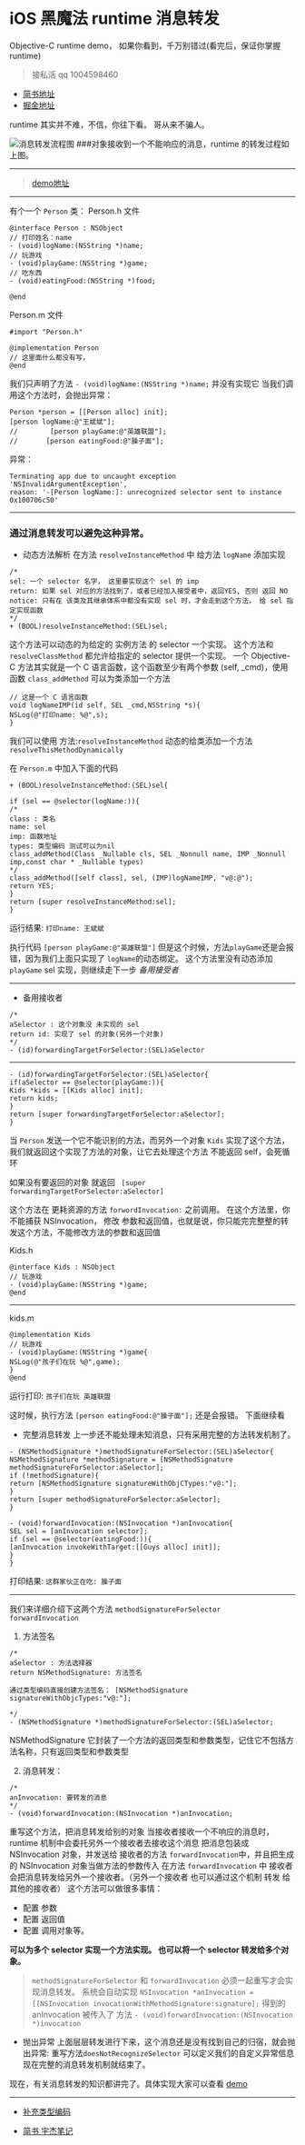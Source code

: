 # iOS 黑魔法 runtime 消息转发 
Objective-C  runtime demo， 如果你看到，千万别错过(看完后，保证你掌握 runtime)


> 接私活 qq 1004598460

- [简书地址](https://www.jianshu.com/p/aee8f6835c46)
- [掘金地址](https://juejin.im/post/5b1937576fb9a01e4230b5ae)

runtime 其实并不难，不信，你往下看。 哥从来不骗人。

![消息转发流程图](https://user-gold-cdn.xitu.io/2018/6/7/163da8bab3c73bf9?w=713&h=406&f=png&s=72380)
###对象接收到一个不能响应的消息，runtime 的转发过程如上图。

------
> [demo地址](https://github.com/Flyfishering/runtimeMechanism.git)
------

有个一个 `Person` 类：
Person.h 文件
```
@interface Person : NSObject
// 打印姓名：name 
- (void)logName:(NSString *)name;
// 玩游戏
- (void)playGame:(NSString *)game;
// 吃东西
- (void)eatingFood:(NSString *)food;

@end

```
Person.m 文件
```
#import "Person.h"

@implementation Person
// 这里面什么都没有写，
@end
```

我们只声明了方法 `- (void)logName:(NSString *)name;` 并没有实现它
当我们调用这个方法时，会抛出异常：

```
Person *person = [[Person alloc] init];
[person logName:@"王斌斌"];
//        [person playGame:@"英雄联盟"];
//       [person eatingFood:@"臊子面"];
```
异常：
```
Terminating app due to uncaught exception 'NSInvalidArgumentException', 
reason: '-[Person logName:]: unrecognized selector sent to instance 0x100706c50'
```
--------

### 通过消息转发可以避免这种异常。
-  动态方法解析
在方法 `resolveInstanceMethod` 中 给方法 `logName` 添加实现

```
/*
sel: 一个 selector 名字， 这里要实现这个 sel 的 imp
return: 如果 sel 对应的方法找到了，或者已经加入接受者中，返回YES, 否则 返回 NO
notice: 只有在 该类及其继承体系中都没有实现 sel 时，才会走到这个方法， 给 sel 指定实现函数
*/
+ (BOOL)resolveInstanceMethod:(SEL)sel;
```
这个方法可以动态的为给定的 实例方法 的 selector 一个实现。
这个方法和 `resolveClassMethod` 都允许给指定的 selector 提供一个实现。
一个 Objective-C 方法其实就是一个 C 语言函数，这个函数至少有两个参数 (self, _cmd)，使用函数 `class_addMethod` 可以为类添加一个方法
```
// 这是一个 C 语言函数
void logNameIMP(id self, SEL _cmd,NSString *s){
NSLog(@"打印name: %@",s);
}
```

我们可以使用 方法:`resolveInstanceMethod` 动态的给类添加一个方法`resolveThisMethodDynamically`

在 `Person.m` 中加入下面的代码
```
+ (BOOL)resolveInstanceMethod:(SEL)sel{

if (sel == @selector(logName:)){
/*
class : 类名
name: sel
imp: 函数地址
types: 类型编码 测试可以为nil
class_addMethod(Class _Nullable cls, SEL _Nonnull name, IMP _Nonnull imp,const char * _Nullable types)
*/
class_addMethod([self class], sel, (IMP)logNameIMP, "v@:@");
return YES;
}
return [super resolveInstanceMethod:sel];
}
```
运行结果:
`打印name: 王斌斌`

执行代码 `[person playGame:@"英雄联盟"]`
但是这个时候，方法`playGame`还是会报错，因为我们上面只实现了 `logName`的动态绑定。
这个方法里没有动态添加 `playGame` sel 实现，则继续走下一步 *备用接受者*

---

- 备用接收者

```
/*
aSelector : 这个对象没 未实现的 sel
return id: 实现了 sel 的对象(另外一个对象)
*/
- (id)forwardingTargetForSelector:(SEL)aSelector
```

---

```
- (id)forwardingTargetForSelector:(SEL)aSelector{
if(aSelector == @selector(playGame:)){
Kids *kids = [[Kids alloc] init];
return kids;
}
return [super forwardingTargetForSelector:aSelector];
}

```
当 `Person` 发送一个它不能识别的方法，而另外一个对象 `Kids` 实现了这个方法，我们就返回这个实现了方法的对象，让它去处理这个方法
不能返回 self，会死循环

如果没有要返回的对象 就返回 ` [super forwardingTargetForSelector:aSelector]`

这个方法在 更耗资源的方法 `forwordInvocation:` 之前调用。
在这个方法里，你不能捕获 NSInvocation， 修改 参数和返回值，也就是说，你只能完完整整的转发这个方法，不能修改方法的参数和返回值

Kids.h
```
@interface Kids : NSObject
// 玩游戏
- (void)playGame:(NSString *)game;
@end

```
----
kids.m

```
@implementation Kids
// 玩游戏
- (void)playGame:(NSString *)game{
NSLog(@"孩子们在玩 %@",game);
}
@end
```
运行打印:
`孩子们在玩 英雄联盟`


这时候，执行方法 `[person eatingFood:@"臊子面"];` 还是会报错。 下面继续看
- 完整消息转发
上一步还不能处理未知消息，只有采用完整的方法转发机制了。


```
- (NSMethodSignature *)methodSignatureForSelector:(SEL)aSelector{
NSMethodSignature *methodSignature = [NSMethodSignature methodSignatureForSelector:aSelector];
if (!methodSignature){
return [NSMethodSignature signatureWithObjCTypes:"v@:"];
}
return [super methodSignatureForSelector:aSelector];
}

- (void)forwardInvocation:(NSInvocation *)anInvocation{
SEL sel = [anInvocation selector];
if (sel == @selector(eatingFood:)){
[anInvocation invokeWithTarget:[[Guys alloc] init]];
}
}
```
打印结果:
`这群家伙正在吃: 臊子面`


---
我们来详细介绍下这两个方法
`methodSignatureForSelector `
`forwardInvocation `
1. 方法签名
```
/*
aSelector : 方法选择器
return NSMethodSignature: 方法签名

通过类型编码直接创建方法签名： [NSMethodSignature signatureWithObjcTypes:"v@:"];

*/
- (NSMethodSignature *)methodSignatureForSelector:(SEL)aSelector;
```
NSMethodSignature 它封装了一个方法的返回类型和参数类型，记住它不包括方法名称，只有返回类型和参数类型


2. 消息转发：

```
/*
anInvocation: 要转发的消息
*/
- (void)forwardInvocation:(NSInvocation *)anInvocation;
```
重写这个方法，把消息转发给别的对象
当接收者接收一个不响应的消息时，runtime 机制中会委托另外一个接收者去接收这个消息
把消息包装成 NSInvocation 对象，并发送给 接收者的方法 `forwardInvocation`中，并且把生成的 NSInvocation 对象当做方法的参数传入
在方法 `forwardInvocation` 中 接收者 会把消息转发给另外一个接收者。（另外一个接收者 也可以通过这个机制 转发 给其他的接收者）
这个方法可以做很多事情：
* 配置 参数
* 配置 返回值
* 配置 调用对象等。

**可以为多个 selector 实现一个方法实现。
也可以将一个 selector 转发给多个对象。**

> `methodSignatureForSelector` 和 `forwardInvocation` 必须一起重写才会实现消息转发。
系统会自动实现 `NSInvocation *anInvocation = [[NSInvocation invocationWithMethodSignature:signature];` 
得到的 anInvocation 被传入了 方法 `- (void)forwardInvocation:(NSInvocation *)invocation`

- 抛出异常
上面层层转发进行下来，这个消息还是没有找到自己的归宿，就会抛出异常: 重写方法`doesNotRecognizeSelector` 可以定义我们的自定义异常信息
现在完整的消息转发机制就结束了。


现在，有关消息转发的知识都讲完了。具体实现大家可以查看 [demo](https://github.com/Flyfishering/runtimeMechanism.git)

---

- [补充类型编码](https://blog.csdn.net/ssirreplaceable/article/details/53376915)

-  [简书 宇杰笔记](https://www.jianshu.com/p/adf0d566c887)
